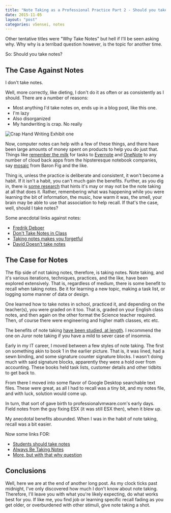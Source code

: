 ```yaml
---
title: "Note Taking as a Professional Practice Part 2 - Should you take notes?"
date: 2015-11-05
layout: "post"
categories: vSensei, notes
---
```


Other tentative titles were "Why Take Notes" but hell if I'll be seen asking why. Why why is a terribad question however, is the topic for another time.

So: Should you take notes?

## The Case Against Notes

I don't take notes.

Well, more correctly, like dieting, I don't do it as often or as consistently as I should. There are a number of reasons:
- Most anything I'd take notes on, ends up in a blog post, like this one.
- I'm lazy
- Also disorganized
- My handwriting is crap. No really

![Crap Hand Writing Exhibit one](http://professionalvmware.com/screens/shit_writing.jpg)

Now, computer notes can help with a few of these things, and there have been large amounts of money spent on products to help you do just that. Things like [remember the milk](https://www.rememberthemilk.com/) for tasks to [Evernote](https://evernote.com/) and [OneNote](https://www.onenote.com/) to any number of cloud back apps from the hipsteresque notebook companies, say [mosaic](http://www.baronfig.com/pages/mosaic) from Baron Fig and the like.

Thing is, unless the practice is deliberate and consistent, it won't become a habit. If it isn't a habit, you can't much gain the benefits. Further, as you dig in, there is [some research](http://www.jstor.org/stable/10.1525/mp.2002.20.2.173?seq=1#page_scan_tab_contents) that hints it's may or may not be the note taking at all that does it. Rather, remembering what was happening while you were learning the bit of information, the music, how warm it was, the smell, your brain may be able to use that association to help recall. If that's the case, well, should I take notes?

Some anecdotal links against notes:
- [Fredrik Deboer](http://fredrikdeboer.com/2013/05/11/confession-i-dont-take-notes/)
- [Don't Take Notes in Class](http://studenttavern.com/2009/08/dont-take-notes-in-class-how-i-get-by-without-notes/)
- [Taking notes makes you forgetful](http://lifehacker.com/taking-notes-may-actually-make-you-much-more-forgetful-1658077791)
- [David Doesn't take notes](http://calnewport.com/blog/2008/06/16/monday-master-class-how-david-scored-a-40-with-00-notes/)

## The Case for Notes

The flip side of not taking notes, therefore, is taking notes. Note taking, and it's various iterations, techniques, practices, and the like, have been explored extensively. That is, regardless of medium, there is some benefit to recall when taking notes. Be it for learning a new topic, making a task list, or logging some manner of data or design.

One learned how to take notes in school, practiced it, and depending on the teacher(s), you were graded on it too. That is, graded on your English class notes, and then again on the other format the Science teacher required. Then, of course there were engineering and higher math classes, etc etc.

The benefits of note taking [have been studied, at length](https://scholar.google.com/scholar?q=note+taking+benefits&btnG=&hl=en&as_sdt=0%2C44). I recommend the one on Juror note taking if you have a mild to sever case of insomnia.

Early in my IT career, I moved between a few styles of note taking. The first on something akin to book 1 in the earlier picture. That is, it was lined, had a sewn binding, and some signature counter signature blocks. I wasn't doing much with said signature blocks, apparently they were a hold over from accounting. These books held task lists, customer details and other tidbits to get back to.

From there I moved into some flavor of Google Desktop searchable text files. These were great, as all I had to recall was a tiny bit, and my notes file, and with luck, solution would come up.

In turn, that sort of gave birth to professionalvmware.com's early days. Field notes from the guy fixing ESX (it was still ESX then), when it blew up.

My anecdotal benefits abounded. When I was in the habit of note taking, recall was a bit easier.

Now some links FOR:
- [Students should take notes](http://www.facultyfocus.com/articles/teaching-and-learning/students-taking-notes/)
- [Always Be Taking Notes](http://www.circusponies.com/blog/5-reasons-you-should-always-take-notes-in-class)
- [More, but with that why question](http://users.mhu.edu/facultystaff/mnewman/intro%20to%20physical%20sci/Why%20and%20how%20to%20take%20notes.htm)

## Conclusions

Well, here we are at the end of another long post. As my clock ticks past midnight, I've only discovered how much I don't know about note taking. Therefore, I'll leave you with what you're likely expecting, do what works best for you. If like me, you find job or learning specific recall fading as you get older, or overburdened with other stimuli, give note taking a shot.